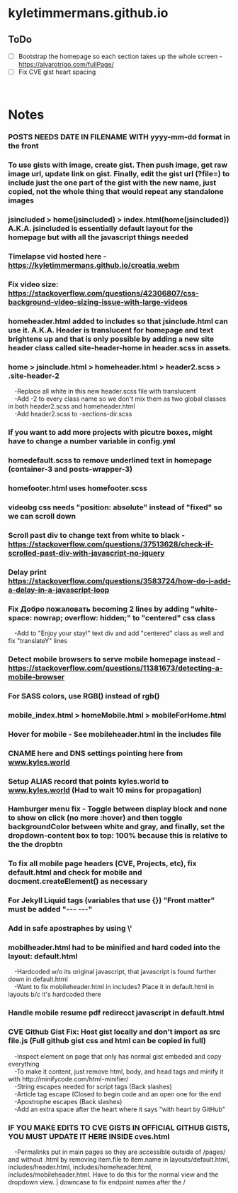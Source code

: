 # kyletimmermans.github.io

## ToDo
- [ ] Bootstrap the homepage so each section takes up the whole screen - https://alvarotrigo.com/fullPage/
- [ ] Fix CVE gist heart spacing

</br>

# Notes
### POSTS NEEDS DATE IN FILENAME WITH yyyy-mm-dd format in the front
### To use gists with image, create gist. Then push image, get raw image url, update link on gist. Finally, edit the gist url (?file=) to include just the one part of the gist with the new name, just copied, not the whole thing that would repeat any standalone images
### jsincluded > home(jsincluded) > index.html(home(jsincluded)) A.K.A. jsincluded is essentially default layout for the homepage but with all the javascript things needed
### Timelapse vid hosted here - https://kyletimmermans.github.io/croatia.webm
### Fix video size: https://stackoverflow.com/questions/42306807/css-background-video-sizing-issue-with-large-videos
### homeheader.html added to includes so that jsinclude.html can use it. A.K.A. Header is translucent for homepage and text brightens up and that is only possible by adding a new site header class called site-header-home in header.scss in assets.
### home > jsinclude.html > homeheader.html > header2.scss > .site-header-2
<div>&ensp;&ensp;-Replace all white in this new header.scss file with translucent</div>
<div>&ensp;&ensp;-Add -2 to every class name so we don't mix them as two global classes in both header2.scss and homeheader.html</div>
<div>&ensp;&ensp;-Add header2.scss to -sections-dir.scss</div>

### If you want to add more projects with picutre boxes, might have to change a number variable in config.yml
### homedefault.scss to remove underlined text in homepage (container-3 and posts-wrapper-3)
### homefooter.html uses homefooter.scss
### videobg css needs "position: absolute" instead of "fixed" so we can scroll down
### Scroll past div to change text from white to black - https://stackoverflow.com/questions/37513628/check-if-scrolled-past-div-with-javascript-no-jquery
### Delay print https://stackoverflow.com/questions/3583724/how-do-i-add-a-delay-in-a-javascript-loop
### Fix Добро пожаловать becoming 2 lines by adding "white-space: nowrap; overflow: hidden;" to "centered" css class
<div>&ensp;&ensp;-Add to "Enjoy your stay!" text div and add "centered" class as well and fix "translateY" lines</div>

### Detect mobile browsers to serve mobile homepage instead - https://stackoverflow.com/questions/11381673/detecting-a-mobile-browser
### For SASS colors, use RGB() instead of rgb()
### mobile_index.html > homeMobile.html > mobileForHome.html
### Hover for mobile - See mobileheader.html in the includes file
### CNAME here and DNS settings pointing here from www.kyles.world
### Setup ALIAS record that points kyles.world to www.kyles.world  (Had to wait 10 mins for propagation)
### Hamburger menu fix - Toggle between display block and none to show on click (no more :hover) and then toggle backgroundColor between white and gray, and finally, set the dropdown-content box to top: 100% because this is relative to the the dropbtn
### To fix all mobile page headers (CVE, Projects, etc), fix default.html and check for mobile and docment.createElement() as necessary
### For Jekyll Liquid tags (variables that use {}) "Front matter" must be added "--- ---"
### Add in safe apostraphes by using \\'
### mobilheader.html had to be minified and hard coded into the layout: default.html
<div>&ensp;&ensp;-Hardcoded w/o its original javascript, that javascript is found further down in default.html</div>
<div>&ensp;&ensp;-Want to fix mobileheader.html in includes? Place it in default.html in layouts b/c it's hardcoded there</div>

### Handle mobile resume pdf redirecct javascript in default.html
### CVE Github Gist Fix: Host gist locally and don't import as src file.js (Full github gist css and html can be copied in full)
<div>&ensp;&ensp;-Inspect element on page that only has normal gist embeded and copy everything</div>
<div>&ensp;&ensp;-To make it content, just remove html, body, and head tags and minify it with http://minifycode.com/html-minifier/</div>
<div>&ensp;&ensp;-String escapes needed for script tags (Back slashes)</div>
<div>&ensp;&ensp;-Article tag escape (Closed to begin code and an open one for the end</div>
<div>&ensp;&ensp;-Apostrophe escapes (Back slashes)</div>
<div>&ensp;&ensp;-Add an extra space after the heart where it says "with heart by GitHub"</div>

### IF YOU MAKE EDITS TO CVE GISTS IN OFFICIAL GITHUB GISTS, YOU MUST UPDATE IT HERE INSIDE cves.html

<div>&ensp;&ensp;-Permalinks put in main pages so they are accessible outside of /pages/ and without .html by removing item.file to item.name in layouts/default.html, includes/header.html, includes/homeheader.html, includes/mobileheader.html. Have to do this for the normal view and the dropdown view.
| downcase to fix endpoint names after the /
